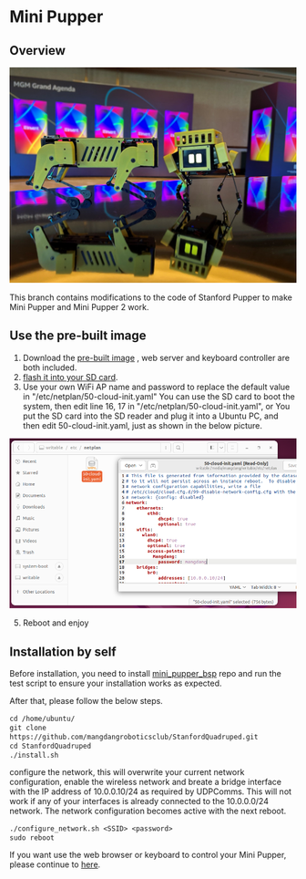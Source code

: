 # Mini Pupper

## Overview

![MP and MP2](imgs/MP.MP2.smallsize.jpg)

This branch contains modifications to the code of Stanford Pupper to make Mini Pupper and Mini Pupper 2 work.

## Use the pre-built image

1. Download the [pre-built image](https://drive.google.com/file/d/1B9kNB0XnqvkOrHszQJVyMPZ1RG85zfG3/view?usp=sharing) , web server and keyboard controller are both included.
2. [flash it into your SD card](https://minipupperdocs.readthedocs.io/en/latest/guide/Assembly.html#step-1-3-write-the-image-into-microsd-card).
3. Use your own WiFi AP name and password to replace the default value in "/etc/netplan/50-cloud-init.yaml"
   You can use the SD card to boot the system, then edit line 16, 17 in "/etc/netplan/50-cloud-init.yaml", or
   You put the SD card into the SD reader and plug it into a Ubuntu PC, and then edit 50-cloud-init.yaml, just as shown in the below picture.

![changeWiFi](imgs/changeWiFi.png)
   
5. Reboot and enjoy

## Installation by self

Before installation, you need to install [mini_pupper_bsp](https://github.com/mangdangroboticsclub/mini_pupper_bsp.git)  repo and run the test script to ensure your installation works as expected.

After that, please follow the below steps.

```
cd /home/ubuntu/
git clone https://github.com/mangdangroboticsclub/StanfordQuadruped.git
cd StanfordQuadruped
./install.sh
```

configure the network, this will overwrite your current network configuration, enable the wireless network and breate a bridge interface with the IP address of 10.0.0.10/24 as required by UDPComms. This will not work if any of your interfaces is already connected to the 10.0.0.0/24 network. The network configuration becomes active with the next reboot.

```
./configure_network.sh <SSID> <password>
sudo reboot
```


If you want use the web browser or keyboard to control your Mini Pupper, please continue to [here](https://github.com/mangdangroboticsclub/mini_pupper_web_controller).

